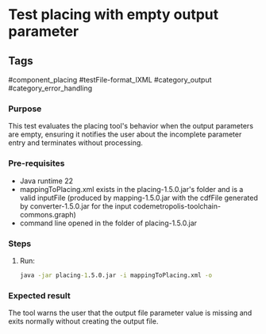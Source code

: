 # Test placing with empty output parameter
## Tags
#component_placing #testFile-format_IXML #category_output #category_error_handling

### Purpose
This test evaluates the placing tool's behavior when the output parameters are empty, ensuring it notifies the user about the incomplete parameter entry and terminates without processing.

### Pre-requisites
* Java runtime 22
* mappingToPlacing.xml exists in the placing-1.5.0.jar's folder and is a valid inputFile (produced by mapping-1.5.0.jar with the cdfFile generated by converter-1.5.0.jar for the input codemetropolis-toolchain-commons.graph)
* command line opened in the folder of placing-1.5.0.jar

### Steps 
1. Run:
	```cmd
	java -jar placing-1.5.0.jar -i mappingToPlacing.xml -o
	``` 

### Expected result
The tool warns the user that the output file parameter value is missing and exits normally without creating the output file.